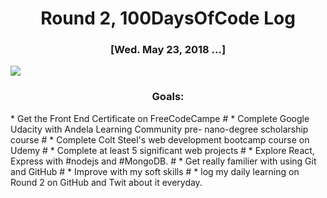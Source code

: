<h1 align = "center">Round 2, 100DaysOfCode Log</h1>
<h3 align = "center"> [Wed. May 23,  2018 ...]</h3>
<img src = "https://cdn.pixabay.com/photo/2016/11/18/18/37/programming-1836330_960_720.png">

<h3 align = "center"> Goals:</h3>
* Get the Front End Certificate on FreeCodeCampe
# * Complete Google Udacity with Andela Learning Community pre- nano-degree scholarship course
# * Complete Colt Steel's web development bootcamp course on Udemy
# * Complete at least 5 significant web projects
# * Explore React, Express with #nodejs and #MongoDB.
# * Get really familier with using Git and GitHub
# * Improve with my soft skills
# * log my daily learning on Round 2 on GitHub and Twit about it everyday.
